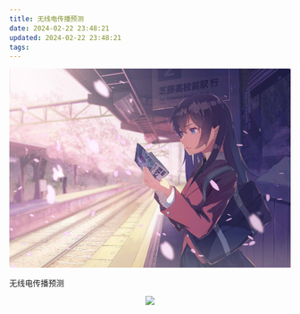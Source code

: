 ```yaml
---
title: 无线电传播预测
date: 2024-02-22 23:48:21
updated: 2024-02-22 23:48:21
tags:
---
```

![cover](images/47974276_p0.jpg)

无线电传播预测

<!-- more -->

<center>
<a href="https://www.hamqsl.com/solar.html" title="Click to add Solar-Terrestrial Data to your website!"><img src="https://www.hamqsl.com/solar101vhfpic.php"></a>
</center>
